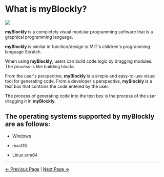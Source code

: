 # What is myBlockly?

![](../../../../resources/5-BasicApplication/5.2.1/img/myblockly/myblockly界面.jpg)

**myBlockly** is a completely visual modular programming software that is a graphical programming language.

**myBlockly** is similar in function/design to MIT's children's programming language Scratch.

When using **myBlockly**, users can build code logic by dragging modules. The process is like building blocks.

From the user's perspective, **myBlockly** is a simple and easy-to-use visual tool for generating code. From a developer's perspective, **myBlockly** is a text box that contains the code entered by the user.

The process of generating code into the text box is the process of the user dragging it in **myBlockly**.





## The operating systems supported by myBlockly are as follows:

- Windows

- macOS

- Linux arm64

---

[← Previous Page](../../../README.md) | [Next Page →](1-myBlocklyFirstUse.md)